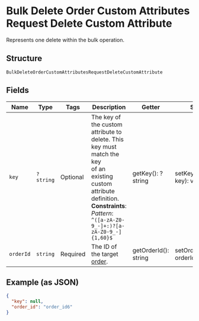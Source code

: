 
# Bulk Delete Order Custom Attributes Request Delete Custom Attribute

Represents one delete within the bulk operation.

## Structure

`BulkDeleteOrderCustomAttributesRequestDeleteCustomAttribute`

## Fields

| Name | Type | Tags | Description | Getter | Setter |
|  --- | --- | --- | --- | --- | --- |
| `key` | `?string` | Optional | The key of the custom attribute to delete.  This key must match the key<br>of an existing custom attribute definition.<br>**Constraints**: *Pattern*: `^([a-zA-Z0-9_-]+:)?[a-zA-Z0-9_-]{1,60}$` | getKey(): ?string | setKey(?string key): void |
| `orderId` | `string` | Required | The ID of the target [order](../../doc/models/order.md). | getOrderId(): string | setOrderId(string orderId): void |

## Example (as JSON)

```json
{
  "key": null,
  "order_id": "order_id6"
}
```

